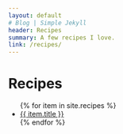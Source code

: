```yaml
---
layout: default
# Blog | Simple Jekyll
header: Recipes
summary: A few recipes I love.
link: /recipes/
---
```

<h1>Recipes</h1>
<ul>
{% for item in site.recipes  %}
  <li><a href="{{ item.url }}">{{ item.title }}</a></li>
{% endfor %}
</ul>
